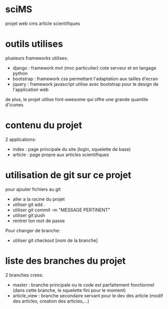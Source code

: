# sciMS
projet web cms article scientifiques

# outils utilises
plusieurs frameworks utilises:
* django : framework mvt (mvc particulier) cote serveur et en langage python
* bootstrap : framework css permettant l'adaptation aux tailles d'ecran
* jquery : framework javascript utilise avec bootstrap pour le design de l'application web

de plus, le projet utilise font-awesome qui offre une grande quantite d'icones

# contenu du projet
2 applications:
*  index : page principale du site (login, squelette de base)
*  article : page propre aux articles scientifiques

# utilisation de git sur ce projet
pour ajouter fichiers au git
*  aller a la racine du projet
*  utiliser git add .
*  utiliser git commit -m "MESSAGE PERTINENT"
*  utiliser git push
*  rentrer ton mot de passe

Pour changer de branche:
* utiliser git checkout [nom de la branche]

# liste des branches du projet
2 branches crees:
* master : branche principale ou le code est parfaitement fonctionnel (dans cette branche, le squelette fini pour le moment)
* article_view : branche secondaire servant pour le dev des article (modif des articles, creation des articles,...)

